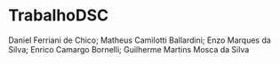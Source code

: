 # TrabalhoDSC
Daniel Ferriani de Chico;
Matheus Camilotti Ballardini;
Enzo Marques da Silva;
Enrico Camargo Bornelli;
Guilherme Martins Mosca da Silva
